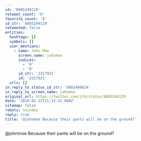 ```yaml
---
id: '8085249129'
retweet_count: '0'
favorite_count: '0'
id_str: '8085249129'
retweeted: false
entities:
  hashtags: []
  symbols: []
  user_mentions:
    - name: John Moe
      screen_name: johnmoe
      indices:
        - '0'
        - '8'
      id_str: '2317921'
      id: '2317921'
  urls: []
in_reply_to_status_id_str: '8082400624'
in_reply_to_screen_name: johnmoe
original_url: https://twitter.com/jth/status/8085249129
date: '2010-01-22T21:33:32.000Z'
sitemap: false
robots: noindex
reply: true
title: '@johnmoe Because their pants will be on the ground?'
---
```


@johnmoe Because their pants will be on the ground?
